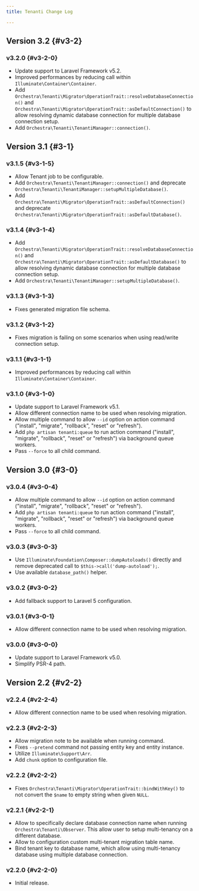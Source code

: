 ```yaml
---
title: Tenanti Change Log

---
```


## Version 3.2 {#v3-2}

### v3.2.0 {#v3-2-0}

* Update support to Laravel Framework v5.2.
* Improved performances by reducing call within `Illuminate\Container\Container`.
* Add `Orchestra\Tenanti\Migrator\OperationTrait::resolveDatabaseConnection()` and `Orchestra\Tenanti\Migrator\OperationTrait::asDefaultConnection()` to allow resolving dynamic database connection for multiple database connection setup.
* Add `Orchestra\Tenanti\TenantiManager::connection()`.

## Version 3.1 {#3-1}

### v3.1.5 {#v3-1-5}

* Allow Tenant job to be configurable.
* Add `Orchestra\Tenanti\TenantiManager::connection()` and deprecate `Orchestra\Tenanti\TenantiManager::setupMultipleDatabase()`.
* Add `Orchestra\Tenanti\Migrator\OperationTrait::asDefaultConnection()` and deprecate `Orchestra\Tenanti\Migrator\OperationTrait::asDefaultDatabase()`.

### v3.1.4 {#v3-1-4}

* Add `Orchestra\Tenanti\Migrator\OperationTrait::resolveDatabaseConnection()` and `Orchestra\Tenanti\Migrator\OperationTrait::asDefaultDatabase()` to allow resolving dynamic database connection for multiple database connection setup.
* Add `Orchestra\Tenanti\TenantiManager::setupMultipleDatabase()`.

### v3.1.3 {#v3-1-3}

* Fixes generated migration file schema.

### v3.1.2 {#v3-1-2}

* Fixes migration is failing on some scenarios when using read/write connection setup.

### v3.1.1 {#v3-1-1}

* Improved performances by reducing call within `Illuminate\Container\Container`.

### v3.1.0 {#v3-1-0}

* Update support to Laravel Framework v5.1.
* Allow different connection name to be used when resolving migration.
* Allow multiple command to allow `--id` option on action command ("install", "migrate", "rollback", "reset" or "refresh").
* Add `php artisan tenanti:queue` to run action command ("install", "migrate", "rollback", "reset" or "refresh") via background queue workers.
* Pass `--force` to all child command.

## Version 3.0 {#3-0}

### v3.0.4 {#v3-0-4}

* Allow multiple command to allow `--id` option on action command ("install", "migrate", "rollback", "reset" or "refresh").
* Add `php artisan tenanti:queue` to run action command ("install", "migrate", "rollback", "reset" or "refresh") via background queue workers.
* Pass `--force` to all child command.

### v3.0.3 {#v3-0-3}

* Use `Illuminate\Foundation\Composer::dumpAutoloads()` directly and remove deprecated call to `$this->call('dump-autoload');`.
* Use available `database_path()` helper.

### v3.0.2 {#v3-0-2}

* Add fallback support to Laravel 5 configuration.

### v3.0.1 {#v3-0-1}

* Allow different connection name to be used when resolving migration.

### v3.0.0 {#v3-0-0}

* Update support to Laravel Framework v5.0.
* Simplify PSR-4 path.

## Version 2.2 {#v2-2}

### v2.2.4 {#v2-2-4}

* Allow different connection name to be used when resolving migration.

### v2.2.3 {#v2-2-3}

* Allow migration note to be available when running command.
* Fixes `--pretend` command not passing entity key and entity instance.
* Utilize `Illuminate\Support\Arr`.
* Add `chunk` option to configuration file.

### v2.2.2 {#v2-2-2}

* Fixes `Orchestra\Tenanti\Migrator\OperationTrait::bindWithKey()` to not convert the `$name` to empty string when given `NULL`.

### v2.2.1 {#v2-2-1}

* Allow to specifically declare database connection name when running `Orchestra\Tenanti\Observer`. This allow user to setup multi-tenancy on a different database.
* Allow to configuration custom multi-tenant migration table name.
* Bind tenant key to database name, which allow using multi-tenancy database using multiple database connection.

### v2.2.0 {#v2-2-0}

* Initial release.
